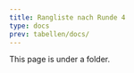 ```yaml
---
title: Rangliste nach Runde 4
type: docs
prev: tabellen/docs/
---
```


This page is under a folder.
